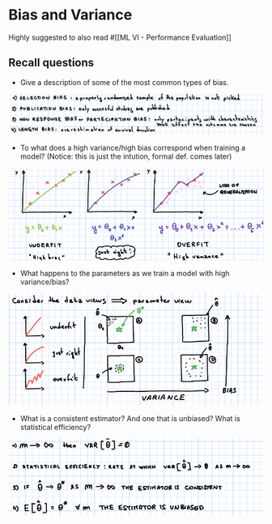 # Bias and Variance

Highly suggested to also read #[[ML VI - Performance Evaluation]]

## Recall questions

- Give a description of some of the most common types of bias.

![](../../../static/FDS/bv1.png)

- To what does a high variance/high bias correspond when training a model? (Notice: this is just the intution, formal def. comes later)

![](../../../static/FDS/bv2.png)

- What happens to the parameters as we train a model with high variance/bias?

![](../../../static/FDS/bv3.png)

- What is a consistent estimator? And one that is unbiased? What is statistical efficiency?

![](../../../static/FDS/bv4.png)